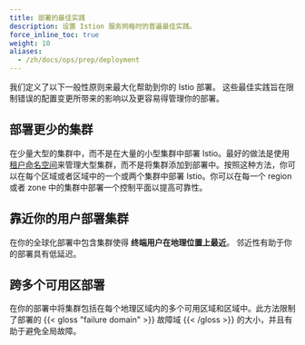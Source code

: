 ```yaml
---
title: 部署的最佳实践
description: 设置 Istion 服务网格时的普遍最佳实践。
force_inline_toc: true
weight: 10
aliases:
  - /zh/docs/ops/prep/deployment
---
```


我们定义了以下一般性原则来最大化帮助到你的 Istio 部署。
这些最佳实践旨在限制错误的配置变更所带来的影响以及更容易得管理你的部署。

## 部署更少的集群

在少量大型的集群中，而不是在大量的小型集群中部署 Istio。最好的做法是使用 [租户命名空间](/zh/docs/ops/deployment/deployment-models/#namespace-tenancy)来管理大型集群，而不是将集群添加到部署中。按照这种方法，你可以在每个区域或者区域中的一个或两个集群中部署 Istio。你可以在每一个 region 或者 zone 中的集群中部署一个控制平面以提高可靠性。

## 靠近你的用户部署集群

在你的全球化部署中包含集群使得 **终端用户在地理位置上最近**。 邻近性有助于你的部署具有低延迟。

## 跨多个可用区部署

在你的部署中将集群包括在每个地理区域内的多个可用区域和区域中。此方法限制了部署的 {{< gloss "failure domain" >}} 故障域 {{< /gloss >}} 的大小，并且有助于避免全局故障。
